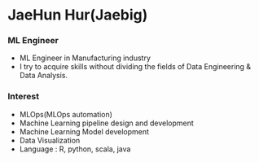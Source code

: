 # JaeHun Hur(Jaebig)

### ML Engineer
- ML Engineer in Manufacturing industry
- I try to acquire skills without dividing the fields of Data Engineering & Data Analysis.


### Interest
- MLOps(MLOps automation)
- Machine Learning pipeline design and development
- Machine Learning Model development
- Data Visualization
- Language : R, python, scala, java
